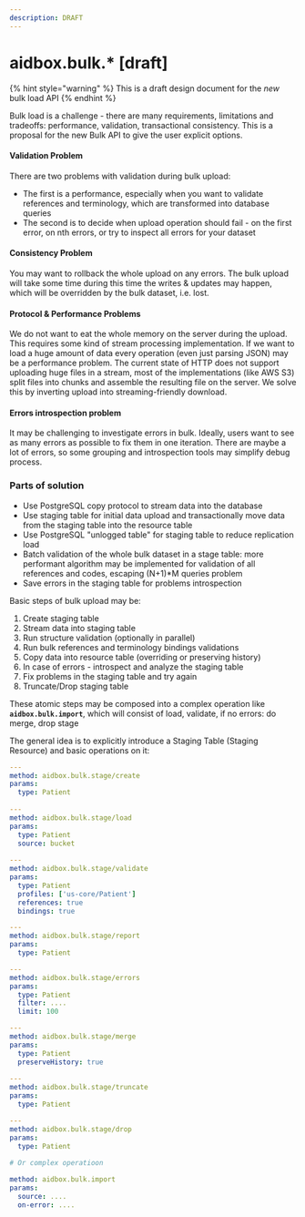 ```yaml
---
description: DRAFT
---
```


# aidbox.bulk.\* \[draft\]

{% hint style="warning" %}
This is a draft design document for the _new_ bulk load API
{% endhint %}

Bulk load is a challenge - there are many requirements, limitations and tradeoffs: performance, validation, transactional consistency. This is a proposal for the new Bulk API to give the user explicit options.

#### Validation Problem

There are two problems with validation during bulk upload:

* The first is a performance, especially when you want to validate references and terminology, which are transformed into database queries
* The second is to decide when upload operation should  fail - on the first error, on nth errors, or try to inspect all errors for your dataset

#### Consistency Problem

You may want to rollback the whole upload on any errors. The bulk upload will take some time during this time the writes & updates may happen, which will be overridden by the bulk dataset, i.e. lost.

#### Protocol & Performance Problems

We do not want to eat the whole memory on the server during the upload. This requires some kind of stream processing implementation. If we want to load a huge amount of data every operation \(even just parsing JSON\) may be a performance problem. The current state of HTTP does not support uploading huge files in a stream, most of the implementations \(like AWS S3\) split files into chunks and assemble the resulting file on the server. We solve this by inverting upload into streaming-friendly download.

#### Errors introspection problem

It may be challenging to investigate errors in bulk. Ideally, users want to see as many errors as possible to fix them in one iteration. There are maybe a lot of errors, so some grouping and introspection tools may simplify debug process.

### Parts of solution

* Use PostgreSQL copy protocol to stream data into the database
* Use staging table for initial data upload and transactionally move data from the staging table into the resource table
* Use PostgreSQL "unlogged table" for staging table to reduce replication load
* Batch validation of the whole bulk dataset in a stage table: more performant algorithm may be implemented for validation of all references and codes, escaping \(N+1\)\*M queries problem
* Save errors in the staging table for problems introspection

Basic steps of bulk upload may be:

1. Create staging table
2. Stream data into staging table
3. Run structure validation \(optionally in parallel\)
4. Run bulk references and terminology bindings validations
5. Copy data into resource table \(overriding or preserving history\)
6. In case of errors - introspect and analyze the staging table
7. Fix problems in the staging table and try again
8. Truncate/Drop staging table

These atomic steps may be composed into a complex operation like **`aidbox.bulk.import`**, which will consist of load, validate,  if no errors: do merge, drop stage

The general idea is to explicitly introduce a Staging Table \(Staging Resource\)  and basic operations on it:

```yaml
---
method: aidbox.bulk.stage/create
params:
  type: Patient
  
---
method: aidbox.bulk.stage/load
params:
  type: Patient
  source: bucket
  
---
method: aidbox.bulk.stage/validate
params:
  type: Patient
  profiles: ['us-core/Patient']
  references: true
  bindings: true

---
method: aidbox.bulk.stage/report
params:
  type: Patient

---
method: aidbox.bulk.stage/errors
params:
  type: Patient
  filter: ....
  limit: 100

---
method: aidbox.bulk.stage/merge
params:
  type: Patient
  preserveHistory: true
  
---
method: aidbox.bulk.stage/truncate
params:
  type: Patient

---
method: aidbox.bulk.stage/drop
params:
  type: Patient
  
# Or complex operatioon

method: aidbox.bulk.import
params:
  source: ....
  on-error: ....
```

